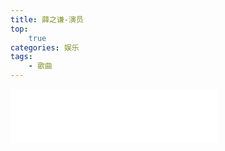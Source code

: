 ```yaml
---
title: 薛之谦-演员
top: 
    true
categories: 娱乐
tags: 
    - 歌曲
---
```

<iframe frameborder="no" border="0" marginwidth="0" marginheight="0" width=330 height=86 src="//music.163.com/outchain/player?type=2&id=32507038&auto=1&height=66"></iframe>